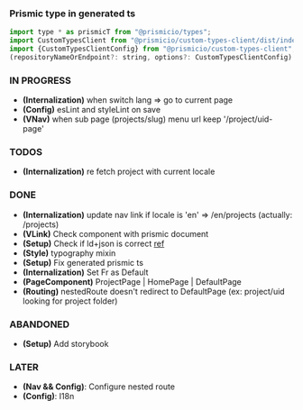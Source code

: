 ### Prismic type in generated ts

```` javascript
import type * as prismicT from "@prismicio/types";
import CustomTypesClient from "@prismicio/custom-types-client/dist/index";
import {CustomTypesClientConfig} from "@prismicio/custom-types-client";
(repositoryNameOrEndpoint?: string, options?: CustomTypesClientConfig): typeof CustomTypesClient;
````


### IN PROGRESS
* **(Internalization)** when switch lang => go to current page 
* **(Config)** esLint and styleLint on save
* **(VNav)** when sub page (projects/slug) menu url keep '/project/uid-page'

### TODOS
* **(Internalization)** re fetch project with current locale

### DONE
* **(Internalization)** update nav link if locale is 'en' => /en/projects (actually: /projects)
* **(VLink)** Check component with prismic document
* **(Setup)** Check if ld+json is correct [ref](https://jsonld.com/person/)
* **(Style)** typography mixin
* **(Setup)** Fix generated prismic ts 
* **(Internalization)** Set Fr as Default
* **(PageComponent)** ProjectPage | HomePage | DefaultPage
* **(Routing)** nestedRoute doesn't redirect to DefaultPage (ex: project/uid looking for project folder)

### ABANDONED
* **(Setup)** Add storybook

### LATER 
* **(Nav && Config)**: Configure nested route
* **(Config)**: I18n
